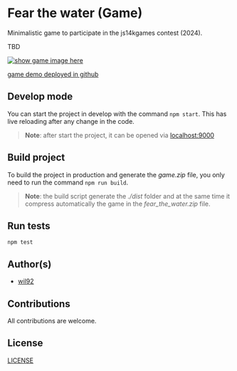 # Fear the water (Game)

Minimalistic game to participate in the js14kgames contest (2024).

TBD

[![show game image here]()]()

[game demo deployed in github](https://inflagames.github.io/fear-the-water/)

## Develop mode

You can start the project in develop with the command `npm start`. This has live reloading after any change in the code.

> **Note**: after start the project, it can be opened via [localhost:9000](http://localhost:9000)

## Build project

To build the project in production and generate the *game.zip* file, you only need to run the command `npm run build`.

> **Note**: the build script generate the *./dist* folder and at the same time it compress automatically the game in the *fear_the_water.zip* file.

## Run tests

```
npm test
```

## Author(s)

- [wil92](https://github.com/wil92)

## Contributions

All contributions are welcome.

## License

[LICENSE](./LICENSE.md)
